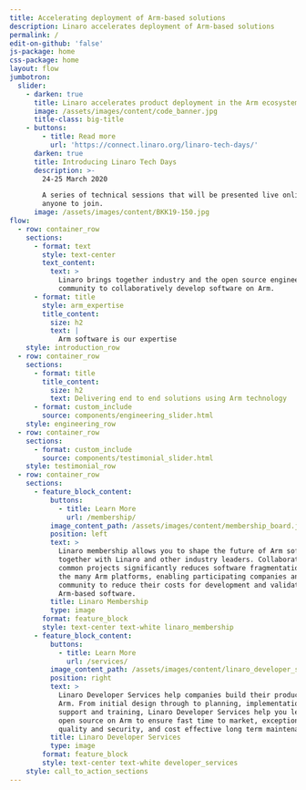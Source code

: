 ```yaml
---
title: Accelerating deployment of Arm-based solutions
description: Linaro accelerates deployment of Arm-based solutions
permalink: /
edit-on-github: 'false'
js-package: home
css-package: home
layout: flow
jumbotron:
  slider:
    - darken: true
      title: Linaro accelerates product deployment in the Arm ecosystem
      image: /assets/images/content/code_banner.jpg
      title-class: big-title
    - buttons:
        - title: Read more
          url: 'https://connect.linaro.org/linaro-tech-days/'
      darken: true
      title: Introducing Linaro Tech Days
      description: >-
        24-25 March 2020

        A series of technical sessions that will be presented live online for
        anyone to join.
      image: /assets/images/content/BKK19-150.jpg
flow:
  - row: container_row
    sections:
      - format: text
        style: text-center
        text_content:
          text: >
            Linaro brings together industry and the open source engineering
            community to collaboratively develop software on Arm.
      - format: title
        style: arm_expertise
        title_content:
          size: h2
          text: |
            Arm software is our expertise
    style: introduction_row
  - row: container_row
    sections:
      - format: title
        title_content:
          size: h2
          text: Delivering end to end solutions using Arm technology
      - format: custom_include
        source: components/engineering_slider.html
    style: engineering_row
  - row: container_row
    sections:
      - format: custom_include
        source: components/testimonial_slider.html
    style: testimonial_row
  - row: container_row
    sections:
      - feature_block_content:
          buttons:
            - title: Learn More
              url: /membership/
          image_content_path: /assets/images/content/membership_board.jpg
          position: left
          text: >
            Linaro membership allows you to shape the future of Arm software
            together with Linaro and other industry leaders. Collaborating on
            common projects significantly reduces software fragmentation across
            the many Arm platforms, enabling participating companies and the
            community to reduce their costs for development and validation of
            Arm-based software.
          title: Linaro Membership
          type: image
        format: feature_block
        style: text-center text-white linaro_membership
      - feature_block_content:
          buttons:
            - title: Learn More
              url: /services/
          image_content_path: /assets/images/content/linaro_developer_services.jpg
          position: right
          text: >
            Linaro Developer Services help companies build their products on
            Arm. From initial design through to planning, implementation and
            support and training, Linaro Developer Services help you leverage
            open source on Arm to ensure fast time to market, exceptional
            quality and security, and cost effective long term maintenance.
          title: Linaro Developer Services
          type: image
        format: feature_block
        style: text-center text-white developer_services
    style: call_to_action_sections
---
```


